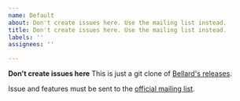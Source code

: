 ```yaml
---
name: Default
about: Don't create issues here. Use the mailing list instead.
title: Don't create issues here. Use the mailing list instead.
labels: ''
assignees: ''

---
```


**Don't create issues here**
This is just a git clone of [Bellard's releases](https://bellard.org/quickjs).

Issue and features must be sent to the [official mailing list](https://www.freelists.org/list/quickjs-devel).
